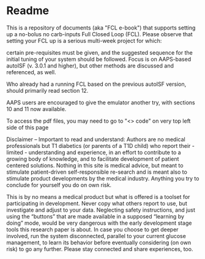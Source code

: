 # Readme

This is a repository of documents (aka "FCL e-book") that supports setting up
a no-bolus no carb-inputs Full Closed Loop (FCL).
Please observe that setting your FCL up is a serious multi-week project for which:

certain pre-requisites must be given, and
the suggested sequence for the initial tuning of your system should be followed.
Focus is on AAPS-based autoISF (v. 3.0.1 and higher), but other methods are discussed and referenced, as well.

Who already had a running FCL based on the previous autoISF version, should primarily read section 12.

AAPS users are encouraged to give the emulator another try, with sections 10 and 11 now available.

To access the pdf files, you may need to go to "<> code" on very top left side of this page

Disclaimer – Important to read and understand:
Authors are no medical professionals but T1 diabetics 
(or parents of a T1D child) who report their -limited - understanding 
and experience, in an effort to contribute to a growing body of knowledge, 
and to facilitate development of patient centered solutions. 
Nothing in this site is medical advice, but meant to stimulate patient-driven self-responsible re-search
and is meant also to stimulate product developments by the medical industry. 
Anything you try to conclude for yourself you do on own risk. 

This is by no means a medical product but what is offered is a toolset for participating in development. 
Never copy what others report to use, but investigate and adjust to your data. 
Neglecting safety instructions, and just using the “buttons” that are made available in a supposed “learning by doing” mode, would be very dangerous with the early development stage tools this research paper is about. 
In case you choose to get deeper involved, run the system disconnected, parallel to your current glucose management, to learn its behavior before eventually considering (on own risk) to go any further. 
Please stay connected and share experiences, too.
